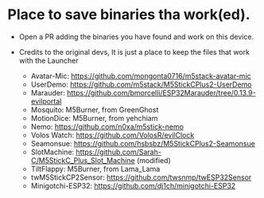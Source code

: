 # Place to save binaries tha work(ed).
* Open a PR adding the binaries you have found and work on this device.
* Credits to the original devs, It is just a place to keep the files that work with the Launcher


  * Avatar-Mic: https://github.com/mongonta0716/m5stack-avatar-mic
  * UserDemo: https://github.com/m5stack/M5StickCPlus2-UserDemo
  * Marauder: https://github.com/bmorcelli/ESP32Marauder/tree/0.13.9-evilportal
  * Mosquito:  M5Burner, from GreenGhost
  * MotionDice:  M5Burner, from yehchiam
  * Nemo: https://github.com/n0xa/m5stick-nemo
  * Volos Watch: https://github.com/VolosR/evilClock
  * Seamonsue: https://github.com/hsbsbz/M5StickCPlus2-Seamonsue
  * SlotMachine: https://github.com/Sarah-C/M5StickC_Plus_Slot_Machine (modified)
  * TiltFlappy: M5Burner, from Lama_Lama
  * twM5StickCP2Sensor: https://github.com/twsnmp/twESP32Sensor
  * Minigotchi-ESP32: https://github.com/dj1ch/minigotchi-ESP32
  

  
